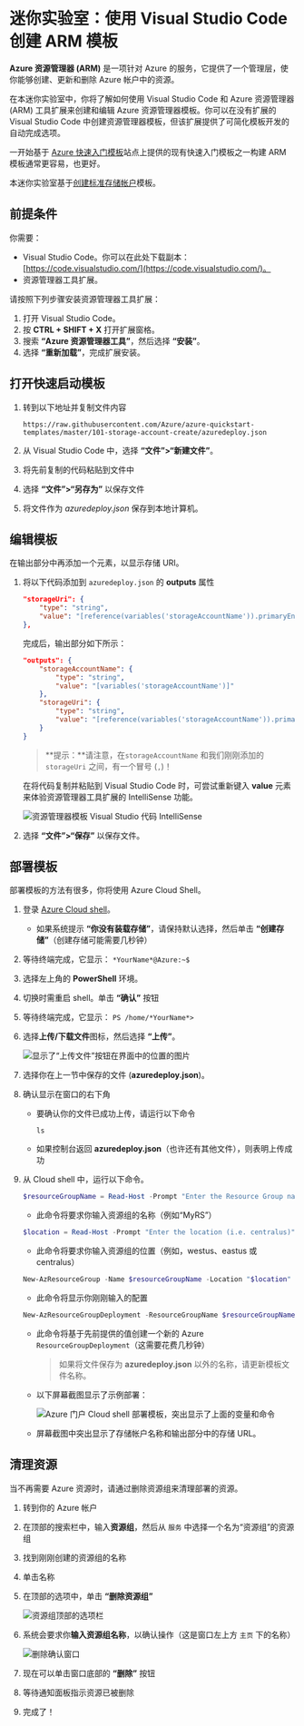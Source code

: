 ﻿# 迷你实验室：使用 Visual Studio Code 创建 ARM 模板

**Azure 资源管理器 (ARM)** 是一项针对 Azure 的服务，它提供了一个管理层，使你能够创建、更新和删除 Azure 帐户中的资源。

在本迷你实验室中，你将了解如何使用 Visual Studio Code 和 Azure 资源管理器 (ARM) 工具扩展来创建和编辑 Azure 资源管理器模板。你可以在没有扩展的 Visual Studio Code 中创建资源管理器模板，但该扩展提供了可简化模板开发的自动完成选项。

一开始基于 [Azure 快速入门模板](https://azure.microsoft.com/resources/templates/)站点上提供的现有快速入门模板之一构建 ARM 模板通常更容易，也更好。

本迷你实验室基于[创建标准存储帐户](https://azure.microsoft.com/resources/templates/101-storage-account-create/)模板。

## 前提条件

你需要：

* Visual Studio Code。你可以在此处下载副本：[https://code.visualstudio.com/](https://code.visualstudio.com/)。
* 资源管理器工具扩展。

请按照下列步骤安装资源管理器工具扩展：

1. 打开 Visual Studio Code。
1. 按 **CTRL + SHIFT + X** 打开扩展窗格。
1. 搜索 **“Azure 资源管理器工具”**，然后选择 **“安装”**。
1. 选择 **“重新加载”**，完成扩展安装。

## 打开快速启动模板

1. 转到以下地址并复制文件内容

    ```
    https://raw.githubusercontent.com/Azure/azure-quickstart-templates/master/101-storage-account-create/azuredeploy.json
    ```


1. 从 Visual Studio Code 中，选择 **“文件”>“新建文件”**。

1. 将先前复制的代码粘贴到文件中

1. 选择 **“文件”>“另存为”** 以保存文件 

1. 将文件作为 *azuredeploy.json* 保存到本地计算机。


## 编辑模板

在输出部分中再添加一个元素，以显示存储 URI。

1. 将以下代码添加到 `azuredeploy.json` 的 **outputs** 属性

    ```json
    "storageUri": {
        "type": "string",
        "value": "[reference(variables('storageAccountName')).primaryEndpoints.blob]"
    },
    ```

    完成后，输出部分如下所示：

    ```json
    "outputs": {
        "storageAccountName": {
            "type": "string",
            "value": "[variables('storageAccountName')]"
        },
        "storageUri": {
            "type": "string",
            "value": "[reference(variables('storageAccountName')).primaryEndpoints.blob]"
        }
    }
    ```
    > **提示：**请注意，在`storageAccountName` 和我们刚刚添加的 `storageUri` 之间，有一个冒号 (`,`)！

    在将代码复制并粘贴到 Visual Studio Code 时，可尝试重新键入 **value** 元素来体验资源管理器工具扩展的 IntelliSense 功能。

    ![资源管理器模板 Visual Studio 代码 IntelliSense](../../Linked_Image_Files/resource-manager-templates-visual-studio-code-intellisense.png)

1. 选择 **“文件”>“保存”** 以保存文件。


## 部署模板

部署模板的方法有很多，你将使用 Azure Cloud Shell。 

1. 登录 [Azure Cloud shell](https://shell.azure.com/)。

     * 如果系统提示 **“你没有装载存储”**，请保持默认选择，然后单击 **“创建存储”**（创建存储可能需要几秒钟）

1. 等待终端完成，它显示：
    `*YourName*@Azure:~$`

1. 选择左上角的 **PowerShell** 环境。 

1. 切换时需重启 shell。单击 **“确认”** 按钮

1. 等待终端完成，它显示：
    `PS /home/*YourName*>`

1. 选择**上传/下载文件**图标，然后选择 **“上传”**。

    ![显示了“上传文件”按钮在界面中的位置的图片](../../Linked_Image_Files/azure-portal-cloud-shell-upload-file-powershell.png)

1. 选择你在上一节中保存的文件 (**azuredeploy.json**)。 

1. 确认显示在窗口的右下角
    * 要确认你的文件已成功上传，请运行以下命令
    
        `ls`
    * 如果控制台返回 **azuredeploy.json**（也许还有其他文件），则表明上传成功

    
1. 从 Cloud shell 中，运行以下命令。 

    ```powershell
    $resourceGroupName = Read-Host -Prompt "Enter the Resource Group name"
    ```
    * 此命令将要求你输入资源组的名称（例如“MyRS”）

    ```powershell
    $location = Read-Host -Prompt "Enter the location (i.e. centralus)"
    ```
    * 此命令将要求你输入资源组的位置（例如，westus、eastus 或 centralus）

    ```powershell
    New-AzResourceGroup -Name $resourceGroupName -Location "$location"
    ```
    * 此命令将显示你刚刚输入的配置

    ```powershell
    New-AzResourceGroupDeployment -ResourceGroupName $resourceGroupName -TemplateFile "$HOME/azuredeploy.json"
    ```
    * 此命令将基于先前提供的值创建一个新的 Azure `ResourceGroupDeployment`（这需要花费几秒钟）

        > 如果将文件保存为 **azuredeploy.json** 以外的名称，请更新模板文件名称。

    * 以下屏幕截图显示了示例部署：

        ![Azure 门户 Cloud shell 部署模板，突出显示了上面的变量和命令](../../Linked_Image_Files/azure-portal-cloud-shell-deploy-template-powershell.png)

    * 屏幕截图中突出显示了存储帐户名称和输出部分中的存储 URL。 

## 清理资源

当不再需要 Azure 资源时，请通过删除资源组来清理部署的资源。
1. 转到你的 Azure 帐户
1. 在顶部的搜索栏中，输入**资源组**，然后从 `服务` 中选择一个名为“资源组”的资源组
1. 找到刚刚创建的资源组的名称
1. 单击名称
1. 在顶部的选项中，单击 **“删除资源组”**

    ![资源组顶部的选项栏](../../Linked_Image_Files/delete-resource-group-option.png)

1. 系统会要求你**输入资源组名称**，以确认操作（这是窗口左上方 `主页` 下的名称）

    ![删除确认窗口](../../Linked_Image_Files/delete-confirmation.png)

1. 现在可以单击窗口底部的 **“删除”** 按钮

1. 等待通知面板指示资源已被删除

1. 完成了！

